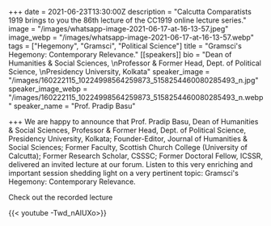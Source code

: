 +++
date = 2021-06-23T13:30:00Z
description = "Calcutta Comparatists 1919 brings to you the 86th lecture of the CC1919 online lecture series."
image = "/images/whatsapp-image-2021-06-17-at-16-13-57.jpeg"
image_webp = "/images/whatsapp-image-2021-06-17-at-16-13-57.webp"
tags = ["Hegemony", "Gramsci", "Political Science"]
title = "Gramsci's Hegemony: Contemporary Relevance."
[[speakers]]
bio = "Dean of Humanities & Social Sciences, \nProfessor & Former Head, Dept. of Political Science, \nPresidency University, Kolkata"
speaker_image = "/images/160222115_10224998564259873_5158254460080285493_n.jpg"
speaker_image_webp = "/images/160222115_10224998564259873_5158254460080285493_n.webp"
speaker_name = "Prof. Pradip Basu"

+++
We are happy to announce that Prof. Pradip Basu, Dean of Humanities & Social Sciences, Professor & Former Head, Dept. of Political Science, Presidency University, Kolkata; Founder-Editor, Journal of Humanities & Social Sciences; Former Faculty, Scottish Church College (University of Calcutta); Former Research Scholar, CSSSC; Former Doctoral Fellow, ICSSR, delivered an invited lecture at our forum. Listen to this very enriching and important session shedding light on a very pertinent topic: Gramsci's Hegemony: Contemporary Relevance.

Check out the recorded lecture

{{< youtube -Twd_nAIUXo>}}